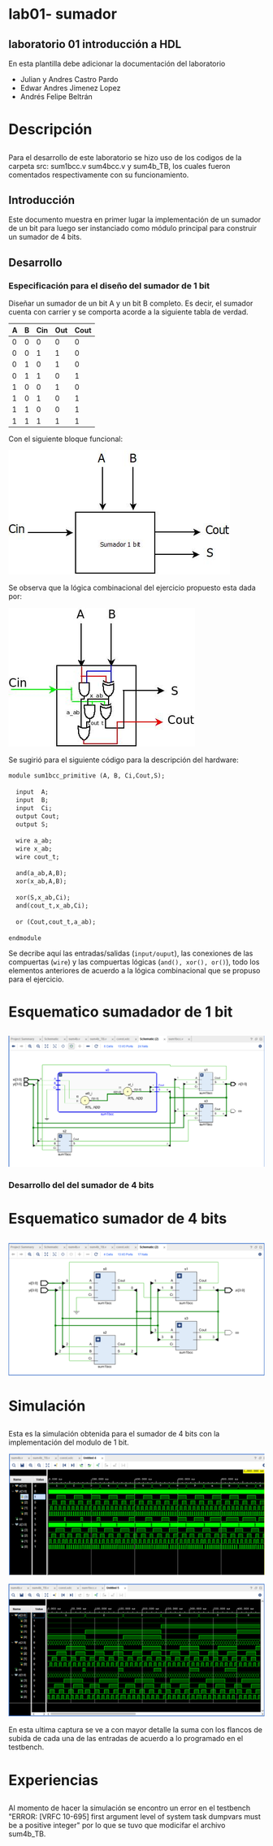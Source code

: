 # lab01- sumador
## laboratorio 01 introducción a HDL

En esta plantilla debe adicionar la documentación del laboratorio

* Julian y Andres Castro Pardo
* Edwar Andres Jimenez Lopez
* Andrés Felipe Beltrán

# Descripción   <h2>
  Para el desarrollo de este laboratorio se hizo uso de los codigos de la carpeta src: sum1bcc.v sum4bcc.v y sum4b_TB, los cuales fueron comentados respectivamente con su funcionamiento.




## Introducción

Este documento muestra en primer lugar la implementación de un sumador de un bit para luego ser instanciado
como módulo principal para construir un sumador de 4 bits.


## Desarrollo
### Especificación para el diseño del sumador de 1 bit

Diseñar un sumador de un bit A y un bit B completo. Es decir, el sumador cuenta con carrier y se comporta acorde a la siguiente tabla de verdad.

A  | B  | Cin | Out | Cout
-- | -- | --  | --  |  --
0| 0 | 0 |0 | 0
0| 0 | 1 | 1| 0
0| 1 | 0 | 1| 0
0| 1 | 1 | 0| 1
1| 0 | 0 | 1| 0
1| 0 | 1 | 0| 1
1| 1 | 0 | 0| 1
1| 1 | 1 | 1| 1

Con el siguiente bloque funcional:

![Sumador 1bit](https://github.com/Fabeltranm/SPARTAN6-ATMEGA-MAX5864/blob/master/lab/lab01-sumador1b/doc/bloqSum1b.jpg)

Se observa que la lógica combinacional del ejercicio propuesto esta dada por:

![Sumador 1bit](https://github.com/Fabeltranm/SPARTAN6-ATMEGA-MAX5864/blob/master/lab/lab01-sumador1b/doc/sum1bPuertas.jpg)


Se sugirió para el siguiente código para la descripción del hardware:

```
module sum1bcc_primitive (A, B, Ci,Cout,S);

  input  A;
  input  B;
  input  Ci;
  output Cout;
  output S;

  wire a_ab;
  wire x_ab;
  wire cout_t;

  and(a_ab,A,B);
  xor(x_ab,A,B);

  xor(S,x_ab,Ci);
  and(cout_t,x_ab,Ci);

  or (Cout,cout_t,a_ab);

endmodule
```

Se decribe aquí las entradas/salidas (```input/ouput```), las conexiones de las compuertas (```wire```) y las compuertas lógicas (```and(), xor(), or()```), todo los elementos anteriores de acuerdo a la lógica combinacional
que se propuso para el ejercicio.

# Esquematico sumadador de 1 bit  <h2>

![Image of 1 bit adder schematic](https://github.com/unal-edigital1-2020-1/lab01-sumador-grupo-02/blob/master/Schematic_sim1b.PNG)

### Desarrollo del del sumador de 4 bits

# Esquematico sumador de 4 bits <h2>

![Image of 4 bit adder schematic](https://github.com/unal-edigital1-2020-1/lab01-sumador-grupo-02/blob/master/Schematic_sum4b.PNG)

# Simulación   <h2>

Esta es la simulación obtenida para el sumador de 4 bits con la implementación del modulo de  1 bit.

![Image of 4 bit adder simulation](https://github.com/unal-edigital1-2020-1/lab01-sumador-grupo-02/blob/master/sim2.PNG)

![Image of 4 bit adder simulation.](https://github.com/unal-edigital1-2020-1/lab01-sumador-grupo-02/blob/master/sim3.PNG)

En esta ultima captura se ve a con mayor detalle la suma con los flancos de subida de cada una de las entradas de acuerdo a lo programado en el testbench.
# Experiencias  <h2>

  Al momento de hacer la simulación se encontro un error en el testbench "ERROR: [VRFC 10-695] first argument level of system task dumpvars must be a positive integer" por lo que se tuvo que modicifar el archivo sum4b_TB.
  
